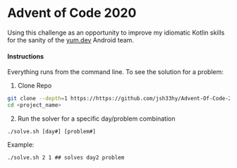 # Advent of Code 2020

Using this challenge as an opportunity to improve my idiomatic Kotlin skills for the sanity of the [yum.dev](https://yum.dev) Android team.

#### Instructions
Everything runs from the command line. To see the solution for a problem:

1. Clone Repo
```sh
git clone --depth=1 https://https://github.com/jsh33hy/Advent-Of-Code-2020 <project_name>
cd <project_name>
```
2. Run the solver for a specific day/problem combination
```
./solve.sh [day#] [problem#]
```
Example:
```
./solve.sh 2 1 ## solves day2 problem
```

